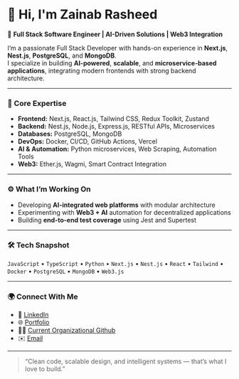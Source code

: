 # 👋 Hi, I'm Zainab Rasheed

🚀 **Full Stack Software Engineer | AI-Driven Solutions | Web3 Integration**

I’m a passionate Full Stack Developer with hands-on experience in **Next.js**, **Nest.js**, **PostgreSQL**, and **MongoDB**.  
I specialize in building **AI-powered**, **scalable**, and **microservice-based applications**, integrating modern frontends with strong backend architecture.

---

### 🧠 Core Expertise
- **Frontend:** Next.js, React.js, Tailwind CSS, Redux Toolkit, Zustand  
- **Backend:** Nest.js, Node.js, Express.js, RESTful APIs, Microservices  
- **Databases:** PostgreSQL, MongoDB  
- **DevOps:** Docker, CI/CD, GitHub Actions, Vercel  
- **AI & Automation:** Python microservices, Web Scraping, Automation Tools
- **Web3:** Ether.js, Wagmi, Smart Contract Integration  

---

### ⚙️ What I’m Working On
- Developing **AI-integrated web platforms** with modular architecture  
- Experimenting with **Web3 + AI** automation for decentralized applications  
- Building **end-to-end test coverage** using Jest and Supertest  

---

### 🛠️ Tech Snapshot
`JavaScript` • `TypeScript` • `Python` • `Next.js` • `Nest.js` • `React` • `Tailwind` • `Docker` • `PostgreSQL` • `MongoDB` • `Web3.js`

---

### 🌍 Connect With Me
- 💼 [LinkedIn](https://www.linkedin.com/in/zainytech/)  
- 🌐 [Portfolio](https://zainab-portfolio.netlify.app/)  
- 🧑‍💻 [Current Organizational Github](https://github.com/zainabwork)  
- ✉️ [Email](mailto:zainabrasheed4142@gmail.com)

---

> “Clean code, scalable design, and intelligent systems — that’s what I love to build.”

